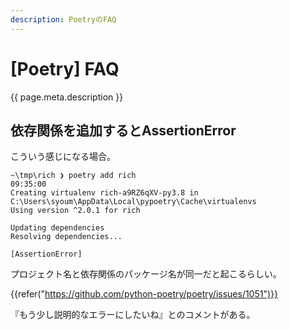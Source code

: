```yaml
---
description: PoetryのFAQ
---
```


# [Poetry] FAQ

{{ page.meta.description }}


依存関係を追加するとAssertionError
----------------------------------

こういう感じになる場合。

```
~\tmp\rich ❯ poetry add rich                                                                                                                                                       09:35:00
Creating virtualenv rich-a9RZ6qXV-py3.8 in C:\Users\syoum\AppData\Local\pypoetry\Cache\virtualenvs
Using version ^2.0.1 for rich

Updating dependencies
Resolving dependencies...

[AssertionError]
```

プロジェクト名と依存関係のパッケージ名が同一だと起こるらしい。

{{refer("https://github.com/python-poetry/poetry/issues/1051")}}

『もう少し説明的なエラーにしたいね』とのコメントがある。
